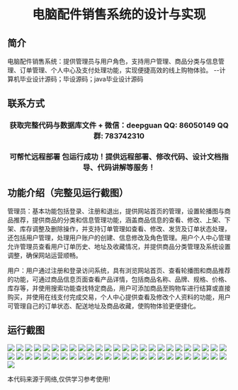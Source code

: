 <p><h1 align="center">电脑配件销售系统的设计与实现</h1></p>

## 简介
电脑配件销售系统：提供管理员与用户角色，支持用户管理、商品分类与信息管理、订单管理、个人中心及支付处理功能，实现便捷高效的线上购物体验。    --计算机毕业设计源码；毕设源码；java毕业设计源码


## 联系方式
<p><h3 align="center">获取完整代码与数据库文件 + 微信：deepguan QQ: 86050149 QQ群: 783742310</h3></p>
<p><h3 align="center">可帮忙远程部署 包运行成功！提供远程部署、修改代码、设计文档指导、代码讲解等服务！</h3></p>

## 功能介绍（完整见运行截图）
管理员：基本功能包括登录、注册和退出，提供网站首页的管理，设置轮播图与商品推荐，提供商品的分类和信息管理功能，涵盖商品信息的查看、修改、上架、下架、库存调整及删除操作，并支持订单管理如查看、修改、发货及订单状态处理，还包括用户管理，处理用户账户的创建、信息修改及角色管理。用户个人中心管理允许管理员查看用户订单历史、地址及收藏情况，并提供商品分类管理及系统设置调整，确保网站运营顺畅。

用户：用户通过注册和登录访问系统，具有浏览网站首页、查看轮播图和商品推荐的功能，可通过商品信息页面查看产品详情，包括商品名称、品牌、规格、价格、库存等，并使用搜索功能查找特定商品，用户可添加商品至购物车进行结算或直接购买，并使用在线支付完成交易，个人中心提供查看及修改个人资料的功能，用户可管理自己的订单状态、配送地址及商品收藏，使购物体验更便捷化。


## 运行截图
![](https://bs-1329754181.cos.ap-shanghai.myqcloud.com/ssm/computerAccessorySalesSystem/img/001.jpg)
![](https://bs-1329754181.cos.ap-shanghai.myqcloud.com/ssm/computerAccessorySalesSystem/img/002.jpg)
![](https://bs-1329754181.cos.ap-shanghai.myqcloud.com/ssm/computerAccessorySalesSystem/img/003.jpg)
![](https://bs-1329754181.cos.ap-shanghai.myqcloud.com/ssm/computerAccessorySalesSystem/img/004.jpg)
![](https://bs-1329754181.cos.ap-shanghai.myqcloud.com/ssm/computerAccessorySalesSystem/img/005.jpg)
![](https://bs-1329754181.cos.ap-shanghai.myqcloud.com/ssm/computerAccessorySalesSystem/img/006.jpg)
![](https://bs-1329754181.cos.ap-shanghai.myqcloud.com/ssm/computerAccessorySalesSystem/img/007.jpg)
![](https://bs-1329754181.cos.ap-shanghai.myqcloud.com/ssm/computerAccessorySalesSystem/img/008.jpg)
![](https://bs-1329754181.cos.ap-shanghai.myqcloud.com/ssm/computerAccessorySalesSystem/img/009.jpg)
![](https://bs-1329754181.cos.ap-shanghai.myqcloud.com/ssm/computerAccessorySalesSystem/img/010.jpg)
![](https://bs-1329754181.cos.ap-shanghai.myqcloud.com/ssm/computerAccessorySalesSystem/img/011.jpg)
![](https://bs-1329754181.cos.ap-shanghai.myqcloud.com/ssm/computerAccessorySalesSystem/img/012.jpg)
![](https://bs-1329754181.cos.ap-shanghai.myqcloud.com/ssm/computerAccessorySalesSystem/img/013.jpg)
![](https://bs-1329754181.cos.ap-shanghai.myqcloud.com/ssm/computerAccessorySalesSystem/img/014.jpg)
![](https://bs-1329754181.cos.ap-shanghai.myqcloud.com/ssm/computerAccessorySalesSystem/img/015.jpg)
![](https://bs-1329754181.cos.ap-shanghai.myqcloud.com/ssm/computerAccessorySalesSystem/img/016.jpg)
![](https://bs-1329754181.cos.ap-shanghai.myqcloud.com/ssm/computerAccessorySalesSystem/img/017.jpg)
![](https://bs-1329754181.cos.ap-shanghai.myqcloud.com/ssm/computerAccessorySalesSystem/img/018.jpg)
![](https://bs-1329754181.cos.ap-shanghai.myqcloud.com/ssm/computerAccessorySalesSystem/img/019.jpg)
![](https://bs-1329754181.cos.ap-shanghai.myqcloud.com/ssm/computerAccessorySalesSystem/img/020.jpg)
![](https://bs-1329754181.cos.ap-shanghai.myqcloud.com/ssm/computerAccessorySalesSystem/img/021.jpg)
![](https://bs-1329754181.cos.ap-shanghai.myqcloud.com/ssm/computerAccessorySalesSystem/img/022.jpg)
![](https://bs-1329754181.cos.ap-shanghai.myqcloud.com/ssm/computerAccessorySalesSystem/img/023.jpg)
![](https://bs-1329754181.cos.ap-shanghai.myqcloud.com/ssm/computerAccessorySalesSystem/img/024.jpg)
![](https://bs-1329754181.cos.ap-shanghai.myqcloud.com/ssm/computerAccessorySalesSystem/img/025.jpg)
![](https://bs-1329754181.cos.ap-shanghai.myqcloud.com/ssm/computerAccessorySalesSystem/img/026.jpg)
![](https://bs-1329754181.cos.ap-shanghai.myqcloud.com/ssm/computerAccessorySalesSystem/img/027.jpg)
![](https://bs-1329754181.cos.ap-shanghai.myqcloud.com/ssm/computerAccessorySalesSystem/img/028.jpg)
![](https://bs-1329754181.cos.ap-shanghai.myqcloud.com/ssm/computerAccessorySalesSystem/img/029.jpg)
![](https://bs-1329754181.cos.ap-shanghai.myqcloud.com/ssm/computerAccessorySalesSystem/img/030.jpg)
![](https://bs-1329754181.cos.ap-shanghai.myqcloud.com/ssm/computerAccessorySalesSystem/img/031.jpg)
![](https://bs-1329754181.cos.ap-shanghai.myqcloud.com/ssm/computerAccessorySalesSystem/img/032.jpg)
![](https://bs-1329754181.cos.ap-shanghai.myqcloud.com/ssm/computerAccessorySalesSystem/img/033.jpg)
![](https://bs-1329754181.cos.ap-shanghai.myqcloud.com/ssm/computerAccessorySalesSystem/img/034.jpg)
![](https://bs-1329754181.cos.ap-shanghai.myqcloud.com/ssm/computerAccessorySalesSystem/img/035.jpg)
![](https://bs-1329754181.cos.ap-shanghai.myqcloud.com/ssm/computerAccessorySalesSystem/img/036.jpg)
![](https://bs-1329754181.cos.ap-shanghai.myqcloud.com/ssm/computerAccessorySalesSystem/img/037.jpg)
![](https://bs-1329754181.cos.ap-shanghai.myqcloud.com/ssm/computerAccessorySalesSystem/img/038.jpg)
![](https://bs-1329754181.cos.ap-shanghai.myqcloud.com/ssm/computerAccessorySalesSystem/img/039.jpg)
![](https://bs-1329754181.cos.ap-shanghai.myqcloud.com/ssm/computerAccessorySalesSystem/img/040.jpg)
![](https://bs-1329754181.cos.ap-shanghai.myqcloud.com/ssm/computerAccessorySalesSystem/img/041.jpg)
![](https://bs-1329754181.cos.ap-shanghai.myqcloud.com/ssm/computerAccessorySalesSystem/img/042.jpg)
![](https://bs-1329754181.cos.ap-shanghai.myqcloud.com/ssm/computerAccessorySalesSystem/img/043.jpg)
![](https://bs-1329754181.cos.ap-shanghai.myqcloud.com/ssm/computerAccessorySalesSystem/img/044.jpg)
![](https://bs-1329754181.cos.ap-shanghai.myqcloud.com/ssm/computerAccessorySalesSystem/img/045.jpg)
![](https://bs-1329754181.cos.ap-shanghai.myqcloud.com/ssm/computerAccessorySalesSystem/img/046.jpg)
![](https://bs-1329754181.cos.ap-shanghai.myqcloud.com/ssm/computerAccessorySalesSystem/img/047.jpg)
![](https://bs-1329754181.cos.ap-shanghai.myqcloud.com/ssm/computerAccessorySalesSystem/img/048.jpg)
![](https://bs-1329754181.cos.ap-shanghai.myqcloud.com/ssm/computerAccessorySalesSystem/img/049.jpg)
![](https://bs-1329754181.cos.ap-shanghai.myqcloud.com/ssm/computerAccessorySalesSystem/img/050.jpg)
![](https://bs-1329754181.cos.ap-shanghai.myqcloud.com/ssm/computerAccessorySalesSystem/img/051.jpg)

<p>本代码来源于网络,仅供学习参考使用!</p>
